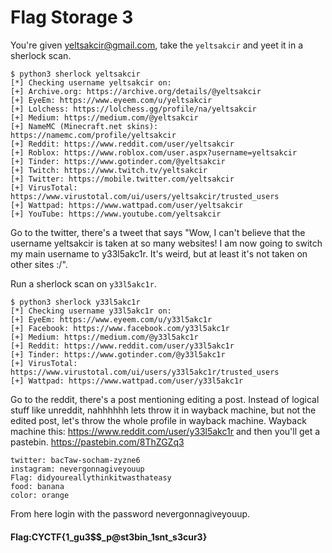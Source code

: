 # Flag Storage 3


You're given  yeltsakcir@gmail.com, take the `yeltsakcir` and yeet it in a sherlock scan.

```
$ python3 sherlock yeltsakcir
[*] Checking username yeltsakcir on:
[+] Archive.org: https://archive.org/details/@yeltsakcir
[+] EyeEm: https://www.eyeem.com/u/yeltsakcir
[+] Lolchess: https://lolchess.gg/profile/na/yeltsakcir
[+] Medium: https://medium.com/@yeltsakcir
[+] NameMC (Minecraft.net skins): https://namemc.com/profile/yeltsakcir
[+] Reddit: https://www.reddit.com/user/yeltsakcir
[+] Roblox: https://www.roblox.com/user.aspx?username=yeltsakcir
[+] Tinder: https://www.gotinder.com/@yeltsakcir
[+] Twitch: https://www.twitch.tv/yeltsakcir
[+] Twitter: https://mobile.twitter.com/yeltsakcir
[+] VirusTotal: https://www.virustotal.com/ui/users/yeltsakcir/trusted_users
[+] Wattpad: https://www.wattpad.com/user/yeltsakcir
[+] YouTube: https://www.youtube.com/yeltsakcir
```

Go to the twitter, there's a tweet that says "Wow, I can't believe that the username yeltsakcir is taken at so many websites! I am now going to switch my main username to y33l5akc1r. It's weird, but at least it's not taken on other sites :/".


Run a sherlock scan on `y33l5akc1r`.

```
$ python3 sherlock y33l5akc1r
[*] Checking username y33l5akc1r on:
[+] EyeEm: https://www.eyeem.com/u/y33l5akc1r
[+] Facebook: https://www.facebook.com/y33l5akc1r
[+] Medium: https://medium.com/@y33l5akc1r
[+] Reddit: https://www.reddit.com/user/y33l5akc1r
[+] Tinder: https://www.gotinder.com/@y33l5akc1r
[+] VirusTotal: https://www.virustotal.com/ui/users/y33l5akc1r/trusted_users
[+] Wattpad: https://www.wattpad.com/user/y33l5akc1r
```

Go to the reddit, there's a post mentioning editing a post. Instead of logical stuff like unreddit, nahhhhhh lets throw it in wayback machine, but not the edited post, let's throw the whole profile in wayback machine. Wayback machine this: https://www.reddit.com/user/y33l5akc1r and then you'll get a pastebin. https://pastebin.com/8ThZGZq3
```
twitter: bacTaw-socham-zyzne6
instagram: nevergonnagiveyouup
Flag: didyoureallythinkitwasthateasy
food: banana
color: orange
```

From here login with the password nevergonnagiveyouup.


#### Flag:CYCTF{1_gu3$$_p@st3bin_1snt_s3cur3}
